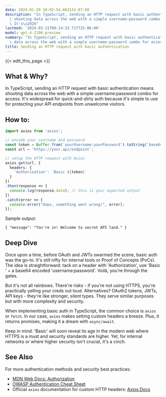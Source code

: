 ```yaml
---
date: 2024-01-20 18:02:54.663141-07:00
description: "In TypeScript, sending an HTTP request with basic authentication means\
  \ shooting data across the web with a simple username:password combo for access.\
  \ It's\u2026"
lastmod: '2024-03-11T00:14:33.717725-06:00'
model: gpt-4-1106-preview
summary: "In TypeScript, sending an HTTP request with basic authentication means shooting\
  \ data across the web with a simple username:password combo for access. It's\u2026"
title: Sending an HTTP request with basic authentication
---
```


{{< edit_this_page >}}

## What & Why?

In TypeScript, sending an HTTP request with basic authentication means shooting data across the web with a simple username:password combo for access. It's widespread for quick-and-dirty auth because it's simple to use for protecting your API endpoints from unwelcome visitors.

## How to:

```typescript
import axios from 'axios';

// encode your username and password
const token = Buffer.from('yourUsername:yourPassword').toString('base64');
const url = 'https://your.api/endpoint';

// setup the HTTP request with Axios
axios.get(url, {
  headers: {
    'Authorization': `Basic ${token}`
  }
})
.then(response => {
  console.log(response.data); // this is your expected output
})
.catch(error => {
  console.error("Oops, something went wrong!", error);
});
```

Sample output:

```
{ "message": "You're in! Welcome to secret API land." }
```

## Deep Dive

Once upon a time, before OAuth and JWTs swarmed the scene, basic auth was the go-to. It's still nifty for internal tools or Proof of Concepts (PoCs). The idea is straightforward: tack on a header with 'Authorization', use 'Basic ' + a base64 encoded 'username:password'. Voilà, you're through the gates.

But it's not all rainbows. There're risks - if you're not using HTTPS, you're practically yelling your creds out loud. Alternatives? OAuth2 tokens, JWTs, API keys - they're like stronger, silent types. They serve similar purposes but with more complexity and security.

When implementing basic auth in TypeScript, the common choice is `axios` or `fetch`. In our case, `axios` makes setting custom headers a breeze. Plus, it returns promises, making it a dream with `async/await`.

Keep in mind: 'Basic' will soon reveal its age in the modern web where HTTPS is a must and security standards are higher. Yet, for internal networks or where higher security isn't crucial, it's a cinch.

## See Also

For more authentication methods and security best practices:

- [MDN Web Docs: Authorization](https://developer.mozilla.org/en-US/docs/Web/HTTP/Headers/Authorization)
- [OWASP Authentication Cheat Sheet](https://cheatsheetseries.owasp.org/cheatsheets/Authentication_Cheat_Sheet.html)
- Official `axios` documentation for custom HTTP headers: [Axios Docs](https://axios-http.com/docs/req_config)
